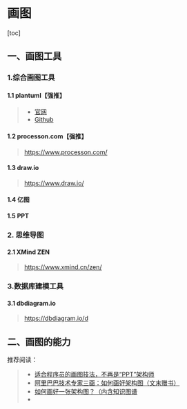 # 画图

[toc]





## 一、画图工具

### 1.综合画图工具

#### 1.1 plantuml【强推】

> - [官网](https://plantuml.com/zh/)
> - [Github](https://github.com/plantuml/plantuml)



#### 1.2 processon.com【强推】

> https://www.processon.com/



#### 1.3 draw.io

> https://www.draw.io/

#### 1.4 亿图





#### 1.5 PPT



### 2. 思维导图

#### 2.1 XMind ZEN

> https://www.xmind.cn/zen/



### 3.数据库建模工具

#### 3.1 dbdiagram.io

> https://dbdiagram.io/d





## 二、画图的能力

推荐阅读：

> - [适合程序员的画图技法，不再是“PPT”架构师](https://blog.csdn.net/Gupaoxueyuan/article/details/80527406)
> - [阿里巴巴技术专家三画：如何画好架构图（文末赠书）](https://juejin.cn/post/6844904127856640014)
> - [如何画好一张架构图？（内含知识图谱](https://juejin.cn/post/6844904192394412040)
> - 














